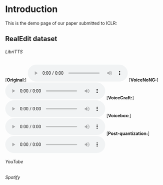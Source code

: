 # Introduction

This is the demo page of our paper submitted to ICLR:


## RealEdit dataset

###### LibriTTS

[**Original**:]
<audio style="width:320px" controls="controls">
	<source src="wavs/original_116_288046_000004_000007.wav" type="audio/wav" />
</audio>
[**VoiceNoNG:**]  
<audio style="width:320px" controls="controls">
	<source src="wavs/VoiceNoNG_116_288046_000004_000007.redit.round-0.wav" type="audio/wav" />
</audio>
[**VoiceCraft:**] 
<audio style="width:320px" controls="controls">
	<source src="wavs/VoiceCraft_116_288046_000004_000007_seed1.wav" type="audio/wav" />
</audio>
[**Voicebox:**]
<audio style="width:320px" controls="controls">
	<source src="wavs/Voicebox_116_288046_000004_000007.redit.round-0.wav" type="audio/wav" />
</audio>
[**Post-quantization:**]
<audio style="width:320px" controls="controls">
	<source src="wavs/Post-quantization_116_288046_000004_000007.redit.round-0.wav" type="audio/wav" />
</audio>

###### YouTube 



###### Spotify 




